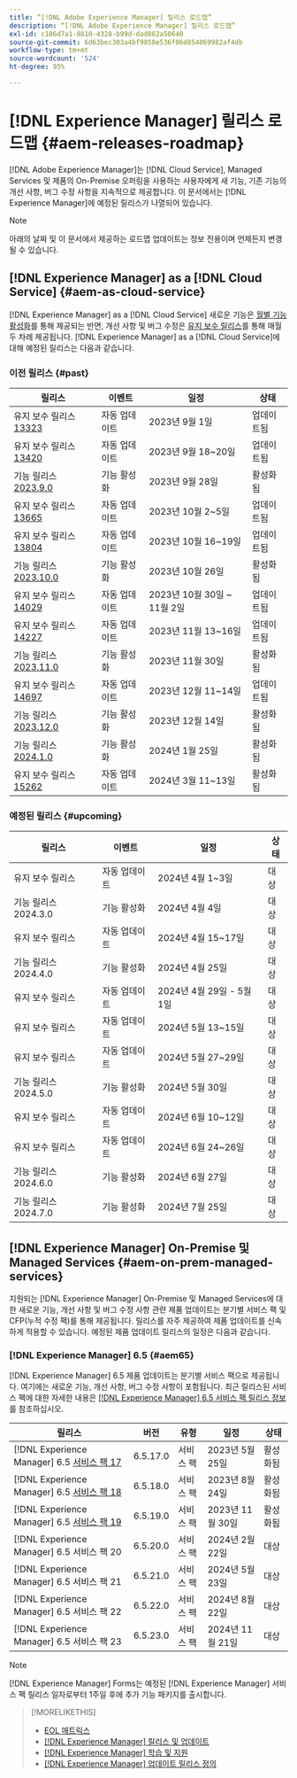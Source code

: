 ```yaml
---
title: “[!DNL Adobe Experience Manager] 릴리스 로드맵”
description: “[!DNL Adobe Experience Manager] 릴리스 로드맵”
exl-id: c106d7a1-8810-4328-b99d-dad862a50640
source-git-commit: 6d63bec303a4bf9858e536f06d854069982af4db
workflow-type: tm+mt
source-wordcount: '524'
ht-degree: 95%

---
```


# [!DNL Experience Manager] 릴리스 로드맵 {#aem-releases-roadmap}

[!DNL Adobe Experience Manager]는 [!DNL Cloud Service], Managed Services 및 제품의 On-Premise 오퍼링을 사용하는 사용자에게 새 기능, 기존 기능의 개선 사항, 버그 수정 사항을 지속적으로 제공합니다. 이 문서에서는 [!DNL Experience Manager]에 예정된 릴리스가 나열되어 있습니다.

>[!NOTE]
>
>아래의 날짜 및 이 문서에서 제공하는 로드맵 업데이트는 정보 전용이며 언제든지 변경될 수 있습니다.

## [!DNL Experience Manager] as a [!DNL Cloud Service] {#aem-as-cloud-service}

[!DNL Experience Manager] as a [!DNL Cloud Service] 새로운 기능은 [월별 기능 활성화](https://experienceleague.adobe.com/docs/experience-manager-cloud-service/content/release-notes/release-notes/release-notes-current.html?lang=ko-KR)를 통해 제공되는 반면, 개선 사항 및 버그 수정은 [유지 보수 릴리스](https://experienceleague.adobe.com/docs/experience-manager-cloud-service/content/release-notes/maintenance/latest.html?lang=ko-KR)를 통해 매월 두 차례 제공됩니다.
[!DNL Experience Manager] as a [!DNL Cloud Service]에 대해 예정된 릴리스는 다음과 같습니다.

### 이전 릴리스 {#past}

| 릴리스 | 이벤트 | 일정 | 상태 |
|---|---|---|---|
| 유지 보수 릴리스 [13323](https://experienceleague.adobe.com/docs/experience-manager-cloud-service/content/release-notes/maintenance/2023/2023-9-0.html?lang=ko-KR#release-13323) | 자동 업데이트 | 2023년 9월 1일 | 업데이트됨 |
| 유지 보수 릴리스 [13420](https://experienceleague.adobe.com/docs/experience-manager-cloud-service/content/release-notes/maintenance/2023/2023-9-0.html?lang=ko-KR#release-13420) | 자동 업데이트 | 2023년 9월 18~20일 | 업데이트됨 |
| 기능 릴리스 [2023.9.0](https://experienceleague.adobe.com/docs/experience-manager-cloud-service/content/release-notes/release-notes/2023/release-notes-2023-9-0.html?lang=ko-KR) | 기능 활성화 | 2023년 9월 28일 | 활성화됨 |
| 유지 보수 릴리스 [13665](https://experienceleague.adobe.com/docs/experience-manager-cloud-service/content/release-notes/maintenance/2023/2023-10-0.html?lang=ko-KR#release-13665) | 자동 업데이트 | 2023년 10월 2~5일 | 업데이트됨 |
| 유지 보수 릴리스 [13804](https://experienceleague.adobe.com/docs/experience-manager-cloud-service/content/release-notes/maintenance/2023/2023-10-0.html?lang=ko-KR#release-13804) | 자동 업데이트 | 2023년 10월 16~19일 | 업데이트됨 |
| 기능 릴리스 [2023.10.0](https://experienceleague.adobe.com/docs/experience-manager-cloud-service/content/release-notes/release-notes/2023/release-notes-2023-10-0.html?lang=ko-KR) | 기능 활성화 | 2023년 10월 26일 | 활성화됨 |
| 유지 보수 릴리스 [14029](https://experienceleague.adobe.com/docs/experience-manager-cloud-service/content/release-notes/maintenance/2023/2023-11-0.html?lang=ko-KR#release-14029) | 자동 업데이트 | 2023년 10월 30일 ~ 11월 2일 | 업데이트됨 |
| 유지 보수 릴리스 [14227](https://experienceleague.adobe.com/docs/experience-manager-cloud-service/content/release-notes/maintenance/2023/2023-11-0.html?lang=ko-KR#release-14227) | 자동 업데이트 | 2023년 11월 13~16일 | 업데이트됨 |
| 기능 릴리스 [2023.11.0](https://experienceleague.adobe.com/docs/experience-manager-cloud-service/content/release-notes/release-notes/2023/release-notes-2023-11-0.html?lang=ko-KR) | 기능 활성화 | 2023년 11월 30일 | 활성화됨 |
| 유지 보수 릴리스 [14697](https://experienceleague.adobe.com/docs/experience-manager-cloud-service/content/release-notes/maintenance/2023/2023-12-0.html#release-14697) | 자동 업데이트 | 2023년 12월 11~14일 | 업데이트됨 |
| 기능 릴리스 [2023.12.0](https://experienceleague.adobe.com/docs/experience-manager-cloud-service/content/release-notes/release-notes/2023/release-notes-2023-12-0.html?lang=ko-KR) | 기능 활성화 | 2023년 12월 14일 | 활성화됨 |
| 기능 릴리스 [2024.1.0](https://experienceleague.adobe.com/docs/experience-manager-cloud-service/content/release-notes/release-notes/release-notes-current.html?lang=ko-KR) | 기능 활성화 | 2024년 1월 25일 | 활성화됨 |
| 유지 보수 릴리스 [15262](https://experienceleague.adobe.com/docs/experience-manager-cloud-service/content/release-notes/maintenance/latest.html?lang=ko-KR) | 자동 업데이트 | 2024년 3월 11~13일 | 활성화됨 |

### 예정된 릴리스 {#upcoming}

| 릴리스 | 이벤트 | 일정 | 상태 |
|---|---|---|---|
| 유지 보수 릴리스 | 자동 업데이트 | 2024년 4월 1~3일 | 대상 |
| 기능 릴리스 2024.3.0 | 기능 활성화 | 2024년 4월 4일 | 대상 |
| 유지 보수 릴리스 | 자동 업데이트 | 2024년 4월 15~17일 | 대상 |
| 기능 릴리스 2024.4.0 | 기능 활성화 | 2024년 4월 25일 | 대상 |
| 유지 보수 릴리스 | 자동 업데이트 | 2024년 4월 29일 - 5월 1일 | 대상 |
| 유지 보수 릴리스 | 자동 업데이트 | 2024년 5월 13~15일 | 대상 |
| 유지 보수 릴리스 | 자동 업데이트 | 2024년 5월 27~29일 | 대상 |
| 기능 릴리스 2024.5.0 | 기능 활성화 | 2024년 5월 30일 | 대상 |
| 유지 보수 릴리스 | 자동 업데이트 | 2024년 6월 10~12일 | 대상 |
| 유지 보수 릴리스 | 자동 업데이트 | 2024년 6월 24~26일 | 대상 |
| 기능 릴리스 2024.6.0 | 기능 활성화 | 2024년 6월 27일 | 대상 |
| 기능 릴리스 2024.7.0 | 기능 활성화 | 2024년 7월 25일 | 대상 |

## [!DNL Experience Manager] On-Premise 및 Managed Services {#aem-on-prem-managed-services}

지원되는 [!DNL Experience Manager] On-Premise 및 Managed Services에 대한 새로운 기능, 개선 사항 및 버그 수정 사항 관련 제품 업데이트는 분기별 서비스 팩 및 CFP(누적 수정 팩)를 통해 제공됩니다. 릴리스를 자주 제공하여 제품 업데이트를 신속하게 적용할 수 있습니다. 예정된 제품 업데이트 릴리스의 일정은 다음과 같습니다.

### [!DNL Experience Manager] 6.5 {#aem65}

[!DNL Experience Manager] 6.5 제품 업데이트는 분기별 서비스 팩으로 제공됩니다. 여기에는 새로운 기능, 개선 사항, 버그 수정 사항이 포함됩니다. 최근 릴리스된 서비스 팩에 대한 자세한 내용은 [[!DNL Experience Manager] 6.5 서비스 팩 릴리스 정보](https://experienceleague.adobe.com/docs/experience-manager-65/content/release-notes/release-notes.html?lang=ko-KR)를 참조하십시오.

| 릴리스 | 버전 | 유형 | 일정 | 상태 |
|---|---|---|---|---|
| [!DNL Experience Manager] 6.5 [서비스 팩 17](https://experienceleague.adobe.com/docs/experience-manager-65/content/release-notes/service-pack/6-5-17.html?lang=ko-KR) | 6.5.17.0 | 서비스 팩 | 2023년 5월 25일 | 활성화됨 |
| [!DNL Experience Manager] 6.5 [서비스 팩 18](https://experienceleague.adobe.com/docs/experience-manager-65/content/release-notes/service-pack/6-5-18.html?lang=ko-KR) | 6.5.18.0 | 서비스 팩 | 2023년 8월 24일 | 활성화됨 |
| [!DNL Experience Manager] 6.5 [서비스 팩 19](https://experienceleague.adobe.com/docs/experience-manager-65/content/release-notes/release-notes.html?lang=ko-KR) | 6.5.19.0 | 서비스 팩 | 2023년 11월 30일 | 활성화됨 |
| [!DNL Experience Manager] 6.5 서비스 팩 20 | 6.5.20.0 | 서비스 팩 | 2024년 2월 22일 | 대상 |
| [!DNL Experience Manager] 6.5 서비스 팩 21 | 6.5.21.0 | 서비스 팩 | 2024년 5월 23일 | 대상 |
| [!DNL Experience Manager] 6.5 서비스 팩 22 | 6.5.22.0 | 서비스 팩 | 2024년 8월 22일 | 대상 |
| [!DNL Experience Manager] 6.5 서비스 팩 23 | 6.5.23.0 | 서비스 팩 | 2024년 11월 21일 | 대상 |

>[!NOTE]
>
>[!DNL Experience Manager] Forms는 예정된 [!DNL Experience Manager] 서비스 팩 릴리스 일자로부터 1주일 후에 추가 기능 패키지를 출시합니다.

>[!MORELIKETHIS]
>
>* [EOL 매트릭스](https://helpx.adobe.com/kr/support/programs/eol-matrix.html)
>* [[!DNL Experience Manager] 릴리스 및 업데이트](https://experienceleague.adobe.com/docs/experience-manager-release-information/aem-release-updates/aem-releases-updates.html?lang=ko-KR)
>* [[!DNL Experience Manager] 학습 및 지원](https://experienceleague.adobe.com/docs/experience-manager-cloud-service.html?lang=ko-KR)
>* [[!DNL Experience Manager] 업데이트 릴리스 정의](/help/using/update-release-vehicle-definitions.md)
